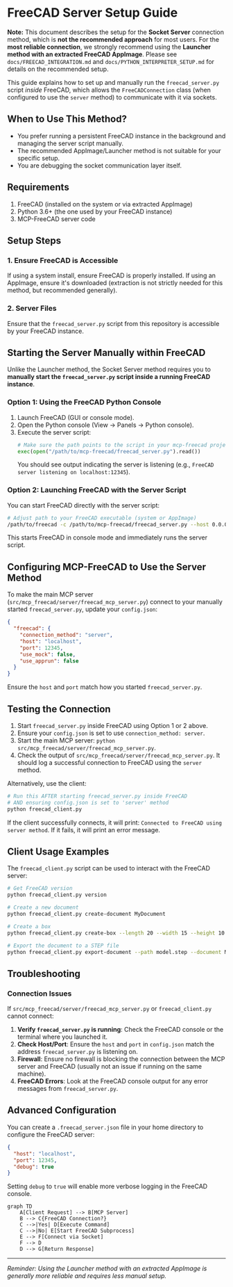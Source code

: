 # FreeCAD Server Setup Guide

**Note:** This document describes the setup for the **Socket Server** connection method, which is **not the recommended approach** for most users. For the **most reliable connection**, we strongly recommend using the **Launcher method with an extracted FreeCAD AppImage**. Please see `docs/FREECAD_INTEGRATION.md` and `docs/PYTHON_INTERPRETER_SETUP.md` for details on the recommended setup.

This guide explains how to set up and manually run the `freecad_server.py` script *inside* FreeCAD, which allows the `FreeCADConnection` class (when configured to use the `server` method) to communicate with it via sockets.

## When to Use This Method?

- You prefer running a persistent FreeCAD instance in the background and managing the server script manually.
- The recommended AppImage/Launcher method is not suitable for your specific setup.
- You are debugging the socket communication layer itself.

## Requirements

1. FreeCAD (installed on the system or via extracted AppImage)
2. Python 3.6+ (the one used by your FreeCAD instance)
3. MCP-FreeCAD server code

## Setup Steps

### 1. Ensure FreeCAD is Accessible

If using a system install, ensure FreeCAD is properly installed. If using an AppImage, ensure it's downloaded (extraction is not strictly needed for this method, but recommended generally).

### 2. Server Files

Ensure that the `freecad_server.py` script from this repository is accessible by your FreeCAD instance.

## Starting the Server Manually within FreeCAD

Unlike the Launcher method, the Socket Server method requires you to **manually start the `freecad_server.py` script inside a running FreeCAD instance**.

### Option 1: Using the FreeCAD Python Console

1.  Launch FreeCAD (GUI or console mode).
2.  Open the Python console (View -> Panels -> Python console).
3.  Execute the server script:
    ```python
    # Make sure the path points to the script in your mcp-freecad project directory
    exec(open("/path/to/mcp-freecad/freecad_server.py").read())
    ```
    You should see output indicating the server is listening (e.g., `FreeCAD server listening on localhost:12345`).

### Option 2: Launching FreeCAD with the Server Script

You can start FreeCAD directly with the server script:

```bash
# Adjust path to your FreeCAD executable (system or AppImage)
/path/to/freecad -c /path/to/mcp-freecad/freecad_server.py --host 0.0.0.0 --port 12345
```

This starts FreeCAD in console mode and immediately runs the server script.

## Configuring MCP-FreeCAD to Use the Server Method

To make the main MCP server (`src/mcp_freecad/server/freecad_mcp_server.py`) connect to your manually started `freecad_server.py`, update your `config.json`:

```json
{
  "freecad": {
    "connection_method": "server",
    "host": "localhost",
    "port": 12345,
    "use_mock": false,
    "use_apprun": false
  }
}
```

Ensure the `host` and `port` match how you started `freecad_server.py`.

## Testing the Connection

1.  Start `freecad_server.py` inside FreeCAD using Option 1 or 2 above.
2.  Ensure your `config.json` is set to use `connection_method: server`.
3.  Start the main MCP server: `python src/mcp_freecad/server/freecad_mcp_server.py`.
4.  Check the output of `src/mcp_freecad/server/freecad_mcp_server.py`. It should log a successful connection to FreeCAD using the `server` method.

Alternatively, use the client:

```bash
# Run this AFTER starting freecad_server.py inside FreeCAD
# AND ensuring config.json is set to 'server' method
python freecad_client.py
```

If the client successfully connects, it will print: `Connected to FreeCAD using server method`. If it fails, it will print an error message.

## Client Usage Examples

The `freecad_client.py` script can be used to interact with the FreeCAD server:

```bash
# Get FreeCAD version
python freecad_client.py version

# Create a new document
python freecad_client.py create-document MyDocument

# Create a box
python freecad_client.py create-box --length 20 --width 15 --height 10 --document MyDocument

# Export the document to a STEP file
python freecad_client.py export-document --path model.step --document MyDocument
```

## Troubleshooting

### Connection Issues

If `src/mcp_freecad/server/freecad_mcp_server.py` or `freecad_client.py` cannot connect:

1.  **Verify `freecad_server.py` is running**: Check the FreeCAD console or the terminal where you launched it.
2.  **Check Host/Port**: Ensure the `host` and `port` in `config.json` match the address `freecad_server.py` is listening on.
3.  **Firewall**: Ensure no firewall is blocking the connection between the MCP server and FreeCAD (usually not an issue if running on the same machine).
4.  **FreeCAD Errors**: Look at the FreeCAD console output for any error messages from `freecad_server.py`.

## Advanced Configuration

You can create a `.freecad_server.json` file in your home directory to configure the FreeCAD server:

```json
{
  "host": "localhost",
  "port": 12345,
  "debug": true
}
```

Setting `debug` to `true` will enable more verbose logging in the FreeCAD console. 

```mermaid
graph TD
    A[Client Request] --> B[MCP Server]
    B --> C{FreeCAD Connection?}
    C -->|Yes| D[Execute Command]
    C -->|No| E[Start FreeCAD Subprocess]
    E --> F[Connect via Socket]
    F --> D
    D --> G[Return Response]
``` 

---

*Reminder: Using the Launcher method with an extracted AppImage is generally more reliable and requires less manual setup.*
